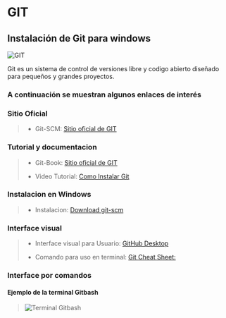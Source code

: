# GIT
##  Instalación de Git para **windows**

![GIT](https://git-scm.com/images/logo@2x.png)

Git es un sistema de control de versiones libre y codigo abierto diseñado para pequeños y grandes proyectos. 

### A continuación se muestran algunos enlaces de interés
### Sitio Oficial 
>- Git-SCM: [Sitio oficial de GIT](https://git-scm.herokuapp.com/book/es/v2)
>
### Tutorial y documentacion
>- Git-Book: [Sitio oficial de GIT](https://git-scm.com/)
>
>- Video Tutorial: [Como Instalar Git](https://www.youtube.com/watch?v=1PiYqxog8mc&list=PLTd5ehIj0goMCnj6V5NdzSIHBgrIXckGU&index=2)
>
### Instalacion en Windows
>- Instalacion: [Download git-scm](https://git-scm.com/download/win)
>
### Interface visual 
>- Interface visual para Usuario: [GitHub Desktop](https://desktop.github.com/)
>
>- Comando para uso en terminal: [Git Cheat Sheet:](https://education.github.com/git-cheat-sheet-education.pdf)
>
### Interface por comandos
#### Ejemplo de la terminal Gitbash
>![Terminal Gitbash ](https://rm-rf.es/wp-content/uploads/2019/04/git_bash_windows.png)
